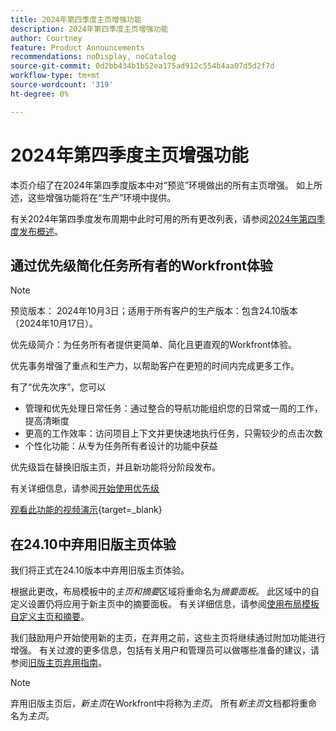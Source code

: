 ```yaml
---
title: 2024年第四季度主页增强功能
description: 2024年第四季度主页增强功能
author: Courtney
feature: Product Announcements
recommendations: noDisplay, noCatalog
source-git-commit: 0d2bb434b1b52ea175ad912c554b4aa07d5d2f7d
workflow-type: tm+mt
source-wordcount: '319'
ht-degree: 0%

---
```


# 2024年第四季度主页增强功能

本页介绍了在2024年第四季度版本中对“预览”环境做出的所有主页增强。 如上所述，这些增强功能将在“生产”环境中提供。

有关2024年第四季度发布周期中此时可用的所有更改列表，请参阅[2024年第四季度发布概述](/help/quicksilver/product-announcements/product-releases/24-q4-release-activity/24-q4-release-overview.md)。

## 通过优先级简化任务所有者的Workfront体验

>[!NOTE]
>
>预览版本： 2024年10月3日；适用于所有客户的生产版本：包含24.10版本（2024年10月17日）。

优先级简介：为任务所有者提供更简单、简化且更直观的Workfront体验。

优先事务增强了重点和生产力，以帮助客户在更短的时间内完成更多工作。

有了“优先次序”，您可以

* 管理和优先处理日常任务：通过整合的导航功能组织您的日常或一周的工作，提高清晰度
* 更高的工作效率：访问项目上下文并更快速地执行任务，只需较少的点击次数
* 个性化功能：从专为任务所有者设计的功能中获益

优先级旨在替换旧版主页，并且新功能将分阶段发布。

有关详细信息，请参阅[开始使用优先级](/help/quicksilver/workfront-basics/priorities/get-started-with-priorities.md)

[观看此功能的视频演示](https://video.tv.adobe.com/v/3434848/){target=_blank}

## 在24.10中弃用旧版主页体验

我们将正式在24.10版本中弃用旧版主页体验。

根据此更改，布局模板中的&#x200B;_主页和摘要_&#x200B;区域将重命名为&#x200B;_摘要面板_。 此区域中的自定义设置仍将应用于新主页中的摘要面板。 有关详细信息，请参阅[使用布局模板自定义主页和摘要](/help/quicksilver/administration-and-setup/customize-workfront/use-layout-templates/customize-home-summary-layout-template.md)。

我们鼓励用户开始使用新的主页，在弃用之前，这些主页将继续通过附加功能进行增强。 有关过渡的更多信息，包括有关用户和管理员可以做哪些准备的建议，请参阅[旧版主页弃用指南](/help/quicksilver/product-announcements/announcements/legacy-home-deprecation.md)。

>[!NOTE]
>
>弃用旧版主页后，_新主页_&#x200B;在Workfront中将称为&#x200B;_主页_。 所有&#x200B;_新主页_&#x200B;文档都将重命名为&#x200B;_主页_。
